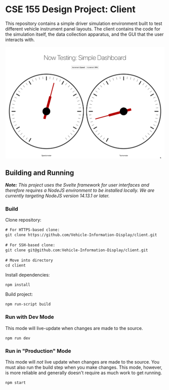 # CSE 155 Design Project: Client
This repository contains a simple driver simulation environment built to test different vehicle instrument panel 
layouts. The client contains the code for the simulation itself, the data collection apparatus, and the GUI that the 
user interacts with.

![Simple Dashboard Screenshot](./media/dash-example.png "Simple Dashboard Screenshot")

## Building and Running
***Note:** This project uses the Svelte framework for user interfaces and therefore requires a NodeJS environment to be 
installed locally. We are currently targeting NodeJS version 14.13.1 or later.*

### Build
Clone repository:
```
# For HTTPS-based clone:
git clone https://github.com/Vehicle-Information-Display/client.git

# For SSH-based clone:
git clone git@github.com:Vehicle-Information-Display/client.git

# Move into directory
cd client
``` 

Install dependencies:
```
npm install
```

Build project:
```
npm run-script build
```

### Run with Dev Mode
This mode will live-update when changes are made to the source.
```
npm run dev
```

### Run in "Production" Mode
This mode will *not* live update when changes are made to the source. You must also run the build step when you make 
changes. This mode, however, is more reliable and generally doesn't require as much work to get running.
```
npm start
```